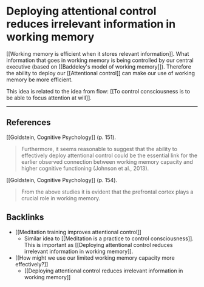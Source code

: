 # Deploying attentional control reduces irrelevant information in working memory
[[Working memory is efficient when it stores relevant information]]. What information that goes in working memory is being controlled by our central executive (based on [[Baddeley's model of working memory]]). Therefore the ability to deploy our [[Attentional control]] can make our use of working memory be more efficient.

This idea is related to the idea from flow: [[To control consciousness is to be able to focus attention at will]].

- - -
## References
[[Goldstein, Cognitive Psychology]] (p. 151).
> Furthermore, it seems reasonable to suggest that the ability to effectively deploy attentional control could be the essential link for the earlier observed connection between working memory capacity and higher cognitive functioning (Johnson et al., 2013).

[[Goldstein, Cognitive Psychology]] (p. 154).
> From the above studies it is evident that the prefrontal cortex plays a crucial role in working memory.

## Backlinks
* [[Meditation training improves attentional control]]
	* Similar idea to [[Meditation is a practice to control consciousness]]. This is important as [[Deploying attentional control reduces irrelevant information in working memory]].
* [[How might we use our limited working memory capacity more effectively?]]
	* [[Deploying attentional control reduces irrelevant information in working memory]]

<!-- #evergreen -->

<!-- {BearID:6AF2484F-F924-484D-A8F2-414252A2E9C7-54416-00000AE562201C3B} -->
